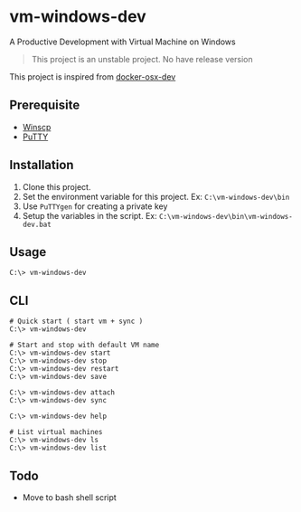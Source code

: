 # vm-windows-dev
A Productive Development with Virtual Machine on Windows

> This project is an unstable project. No have release version

This project is inspired from [docker-osx-dev](https://github.com/brikis98/docker-osx-dev)

## Prerequisite
- [Winscp](https://winscp.net/)
- [PuTTY](http://www.putty.org/)

## Installation
1. Clone this project.
2. Set the environment variable for this project. Ex: `C:\vm-windows-dev\bin`
3. Use `PuTTYgen` for creating a private key
4. Setup the variables in the script. Ex: `C:\vm-windows-dev\bin\vm-windows-dev.bat`

## Usage
```
C:\> vm-windows-dev
```

## CLI
```
# Quick start ( start vm + sync )
C:\> vm-windows-dev

# Start and stop with default VM name
C:\> vm-windows-dev start
C:\> vm-windows-dev stop
C:\> vm-windows-dev restart
C:\> vm-windows-dev save

C:\> vm-windows-dev attach
C:\> vm-windows-dev sync

C:\> vm-windows-dev help

# List virtual machines
C:\> vm-windows-dev ls
C:\> vm-windows-dev list
```

## Todo
- Move to bash shell script
